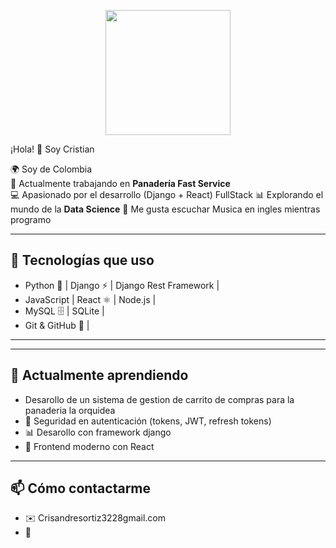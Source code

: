 <p align="center">
  <img src="[[https://gifs.alphacoders.com/gifs/view/219971](https://www.pinterest.com/pin/gear-5-gear-5-luffy-gif-gear-5-gear-5-luffy-one-piece-discover-share-gifs--906490231230390775/)](https://i.pinimg.com/originals/27/ba/14/27ba14e3cd9aa718dd7ec65a41f5eb4b.gif)" width="200" />
</p




# ¡Hola! 👋 Soy Cristian

🌍 Soy de Colombia  
🍞 Actualmente trabajando en **Panadería Fast Service**  
💻 Apasionado por el desarrollo (Django + React) FullStack
📊 Explorando el mundo de la **Data Science** 
🎸 Me gusta escuchar Musica en ingles mientras programo

---

## 🔧 Tecnologías que uso
- Python 🐍 | Django ⚡ | Django Rest Framework | 
- JavaScript | React ⚛️ | Node.js |
- MySQL 🗄️ | SQLite  |
- Git & GitHub 🔧  |

---
---

## 🌱 Actualmente aprendiendo
- Desarollo de un sistema de gestion de carrito de compras para la panaderia la orquidea
- 🔐 Seguridad en autenticación (tokens, JWT, refresh tokens)  
- 📊 Desarollo con framework django  
- 🎨 Frontend moderno con React  

---

## 📫 Cómo contactarme
- ✉️ Crisandresortiz3228gmail.com 
- 💼 

